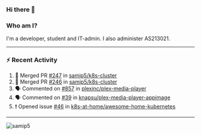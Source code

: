 ### Hi there 👋

### Who am I?
I'm a developer, student and IT-admin. I also administer AS213021.

---
### :zap: Recent Activity
<!--START_SECTION:activity-->
1. 🎉 Merged PR [#247](https://github.com/samip5/k8s-cluster/pull/247) in [samip5/k8s-cluster](https://github.com/samip5/k8s-cluster)
2. 🎉 Merged PR [#246](https://github.com/samip5/k8s-cluster/pull/246) in [samip5/k8s-cluster](https://github.com/samip5/k8s-cluster)
3. 🗣 Commented on [#857](https://github.com/plexinc/plex-media-player/issues/857) in [plexinc/plex-media-player](https://github.com/plexinc/plex-media-player)
4. 🗣 Commented on [#39](https://github.com/knapsu/plex-media-player-appimage/issues/39) in [knapsu/plex-media-player-appimage](https://github.com/knapsu/plex-media-player-appimage)
5. ❗️ Opened issue [#46](https://github.com/k8s-at-home/awesome-home-kubernetes/issues/46) in [k8s-at-home/awesome-home-kubernetes](https://github.com/k8s-at-home/awesome-home-kubernetes)
<!--END_SECTION:activity-->
---

<img align="center" src="https://github-readme-stats.vercel.app/api?username=samip5&show_icons=true" alt="samip5" />
